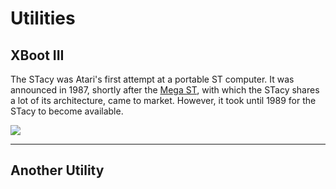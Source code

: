 Utilities
===========
XBoot III
--------

The STacy was Atari's first attempt at a portable ST computer. It was announced in 1987, shortly after the [Mega ST](atari_mega_st.md), with which the STacy shares a lot of its architecture, came to market. However, it took until 1989 for the STacy to become available.

![](/images/XBoot/XbootIII.png)

- - - -

Another Utility
--------
